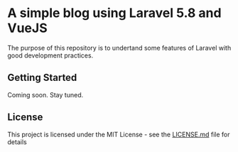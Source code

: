 # A simple blog using Laravel 5.8 and VueJS

The purpose of this repository is to undertand some features of Laravel with good development practices.

## Getting Started

Coming soon. Stay tuned.

## License

This project is licensed under the MIT License - see the [LICENSE.md](LICENSE.md) file for details
